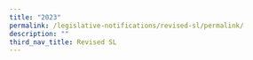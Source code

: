 ```yaml
---
title: "2023"
permalink: /legislative-notifications/revised-sl/permalink/
description: ""
third_nav_title: Revised SL
---
```

